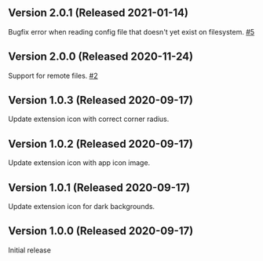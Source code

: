 ## Version 2.0.1 (Released 2021-01-14)

Bugfix error when reading config file that doesn't yet exist on filesystem.
[#5](https://github.com/wakatime/WakaTime.novaextension/issues/5)

## Version 2.0.0 (Released 2020-11-24)

Support for remote files.
[#2](https://github.com/wakatime/WakaTime.novaextension/issues/2)

## Version 1.0.3 (Released 2020-09-17)

Update extension icon with correct corner radius.

## Version 1.0.2 (Released 2020-09-17)

Update extension icon with app icon image.

## Version 1.0.1 (Released 2020-09-17)

Update extension icon for dark backgrounds.

## Version 1.0.0 (Released 2020-09-17)

Initial release
